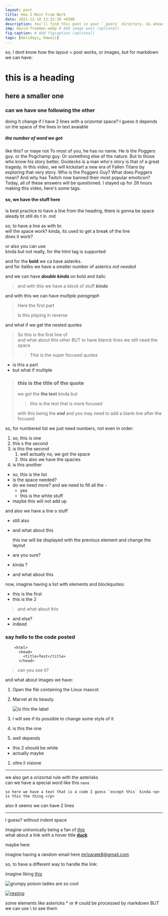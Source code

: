 ```yaml
---
layout: post
title: How I Rest From Work
date: 2021-12-10 13:32:20 +0300
description: You’ll find this post in your `_posts` directory. Go ahead and edit it and re-build the site to see your changes. # Add post description (optional)
img: david-freeman.webp # Add image post (optional)
fig-caption: # Add figcaption (optional)
tags: [Holidays, Hawaii]
---
```

so, I dont know how the layout = post works, or images, but for markdown we can have:
# this is a heading
## here a smaller one 
### can we have one following the other
doing It change if I have 2 lines with a orizontal space? I guess it depends 
on the space of the lines in text avaiable

##### the number of word we got

like this?  or maye not To most of you, he has no name. He is the Poggers guy. or the Pogchamp guy. Or
something else of the nature. But to those who know his story better, Gootecks is a man who's story is that of
a great tragedy. In this video, we will kickstart a new era of Fallen Titans by 
exploring that very story.
Who is the Poggers Guy? What does Poggers mean? And why has 
Twitch now banned their most popular emoticon? Today, all of these answers will be questioned. I stayed up for 26 hours making this video, here's some tags.

#### so, we have the stuff here

is best practice to have a line from the heading, there is gonna be space aleady bt still do t in .md

so, to have a line as with br.  
will the space work? kinda, its used to get a break of the line  
does it work?

or also you can use<br>
kinda but not really, for the html tag is supported

and for the **bold** we ca have asteriks.  
and for italiks we have a smaller number of asterics *not needed*

and we can have ***double kinda*** on bold and italic

> and with this we have a block of stuff ***kinda***

and with this we can have *multiple paragraph*
>Here the first part
>
>Is this playing in reverse

and what if we get the nested quotes

>So this is the first line of  
>and what about this other BUT to have blanck lines we still need the space
>
>>This is the super focused quotes

- is this a part  
- but what if multiple

>### this is the title of the quote
>we got the **the text** kinda but  
>
>>this is the text that is more focused  
>
>with this being the ***end*** and you may need to add a blank line after the focused

so, for numbered list we just need numbers, not even in order:  

1. so, this is one
1. this s the second
1. is this the second
    1. well actually no, we got the space
    1. this also we have the spacies
1. is this another

- so, this is the list  
- is the space needed?
- do we need more? and we need to fill all the -
    - yes
    - this is the white stuff
- maybe this will not add up

and also we have a line o stuff


- still also  
- and what about this  

    this ine will be displayed with the previous element and change the layout

- are you sure?
- kinda ?
- and what about this

now, imagine having a list with elements and blockquotes:

- this is the first
- this is the 2
> and what about this
- and else?
- indeed

### say hello to the code posted

        <html>
          <head>
            <title>Test</title>
          </head>

> can you see it?

and what about images we have:

1. Open the file containing the Linux mascot.
2. Marvel at its beauty.

    ![is this the label](../assets/img/david-freeman.webp)

3. I will see if its possible to change some style of it

1. is this the one
1. well depends
- this 2 should be white
- actually maybe
1. oltre il visione

***

we also get a orizontal rule with the asterisks  
can we have a special word like this `nano`

``so here we have a text that is a code I guess `except this` kinda <p> is this the thing </p>``

also it seems we can have 2 lines

---

I guess? without indent space

imagine unironically being a fan of *[this](https://lily-orchard.tumblr.com/page/5)*  
what about a link with a hover title [**duck**](https://lily-orchard.tumblr.com/page/5 "the blog you may need to read")

maybe here  

imagine having a random email here <mrlzarate8@gmail.com>

so, to have a different way to handle the link:

imagine liking [this][1]

[1]: <https://lily-orchard.tumblr.com/page/5> "a woman you ned to listed to"

![grumpy poison ladies are so cool](../assets/img/david-freeman.webp "poison grumpy lady")

[![resting](../assets/img/i-rest.jpg)](https://lily-orchard.tumblr.com/page/5)

some elements like astericks \* or \# could be processed by markdown BUT we can use \\ to see them